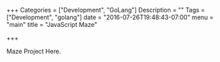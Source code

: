 +++
Categories = ["Development", "GoLang"]
Description = ""
Tags = ["Development", "golang"]
date = "2016-07-26T19:48:43-07:00"
menu = "main"
title = "JavaScript Maze"

+++

Maze Project Here. 



